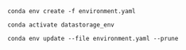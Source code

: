 ```
conda env create -f environment.yaml
```
```
conda activate datastorage_env
```
```
conda env update --file environment.yaml --prune

```